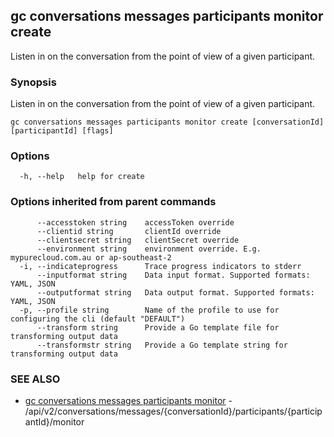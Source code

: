 ## gc conversations messages participants monitor create

Listen in on the conversation from the point of view of a given participant.

### Synopsis

Listen in on the conversation from the point of view of a given participant.

```
gc conversations messages participants monitor create [conversationId] [participantId] [flags]
```

### Options

```
  -h, --help   help for create
```

### Options inherited from parent commands

```
      --accesstoken string    accessToken override
      --clientid string       clientId override
      --clientsecret string   clientSecret override
      --environment string    environment override. E.g. mypurecloud.com.au or ap-southeast-2
  -i, --indicateprogress      Trace progress indicators to stderr
      --inputformat string    Data input format. Supported formats: YAML, JSON
      --outputformat string   Data output format. Supported formats: YAML, JSON
  -p, --profile string        Name of the profile to use for configuring the cli (default "DEFAULT")
      --transform string      Provide a Go template file for transforming output data
      --transformstr string   Provide a Go template string for transforming output data
```

### SEE ALSO

* [gc conversations messages participants monitor](gc_conversations_messages_participants_monitor.html)	 - /api/v2/conversations/messages/{conversationId}/participants/{participantId}/monitor


